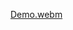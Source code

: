 [Demo.webm](https://user-images.githubusercontent.com/8663061/232141175-42ec949e-2a50-41c6-8ac2-8dcb93d7a050.webm)
